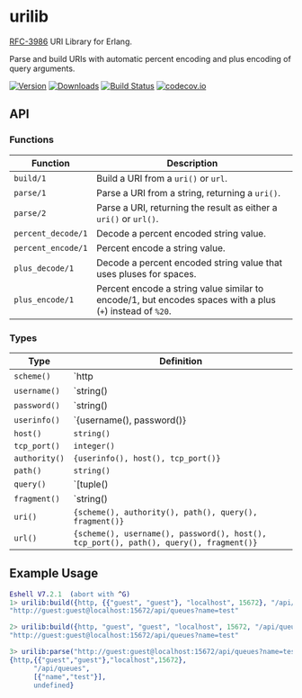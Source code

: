 urilib
======
[RFC-3986](https://tools.ietf.org/html/rfc3986) URI Library for Erlang.

Parse and build URIs with automatic percent encoding and plus encoding of query arguments.

[![Version](https://img.shields.io/hexpm/v/urilib.svg)](https://hex.pm/packages/urilib)
[![Downloads](https://img.shields.io/hexpm/dt/urilib.svg)](https://hex.pm/packages/urilib)
[![Build Status](https://travis-ci.org/gmr/urilib.svg?branch=master)](https://travis-ci.org/gmr/urilib) [![codecov.io](https://codecov.io/github/gmr/urilib/coverage.svg?branch=master)](https://codecov.io/github/gmr/urilib?branch=master)

## API

### Functions

Function           | Description
------------------ | ------------------
`build/1`          | Build a URI from a `uri()` or `url`.
`parse/1`          | Parse a URI from a string, returning a `uri()`.
`parse/2`          | Parse a URI, returning the result as either a `uri()` or `url()`.
`percent_decode/1` | Decode a percent encoded string value.
`percent_encode/1` | Percent encode a string value.
`plus_decode/1`    | Decode a percent encoded string value that uses pluses for spaces.
`plus_encode/1`    | Percent encode a string value similar to encode/1, but encodes spaces with a plus (`+`) instead of `%20`.

### Types

Type          | Definition
------------- | ----------------------
`scheme()`    | `http | https | atom()`
`username()`  | `string() | undefined`
`password()`  | `string() | undefined`
`userinfo()`  | `{username(), password()} | undefined`
`host()`      | `string()`
`tcp_port()`  | `integer()`
`authority()` | `{userinfo(), host(), tcp_port()}`
`path()`      | `string()`
`query()`     | `[tuple() | string()] | undefined`
`fragment()`  | `string() | undefined`
`uri()`       | `{scheme(), authority(), path(), query(), fragment()}`
`url()`       | `{scheme(), username(), password(), host(), tcp_port(), path(), query(), fragment()}`

## Example Usage

```erlang
Eshell V7.2.1  (abort with ^G)
1> urilib:build({http, {{"guest", "guest"}, "localhost", 15672}, "/api/queues", [{"name", "test"}], undefined}).
"http://guest:guest@localhost:15672/api/queues?name=test"

2> urilib:build({http, "guest", "guest", "localhost", 15672, "/api/queues", [{"name", "test"}], undefined}).    
"http://guest:guest@localhost:15672/api/queues?name=test"

3> urilib:parse("http://guest:guest@localhost:15672/api/queues?name=test").
{http,{{"guest","guest"},"localhost",15672},
      "/api/queues",
      [{"name","test"}],
      undefined}
```
